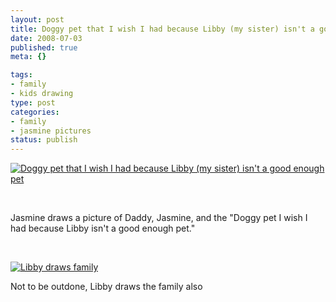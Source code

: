```yaml
--- 
layout: post
title: Doggy pet that I wish I had because Libby (my sister) isn't a good enough pet
date: 2008-07-03
published: true
meta: {}

tags: 
- family
- kids drawing
type: post
categories: 
- family
- jasmine pictures
status: publish
---
```



[![Doggy pet that I wish I had because Libby (my sister) isn't a good enough pet](http://media.eick.us/2011/05/2620526861_ffb7e998a7.jpg)](http://www.flickr.com/photos/19429588@N00/2620526861/ "Doggy pet that I wish I had because Libby (my sister) isn't a good enough pet")

  

 

  

Jasmine draws a picture of Daddy, Jasmine, and the "Doggy pet I wish I had because Libby isn't a good enough pet."

  

 

  

[![Libby draws family](http://media.eick.us/2011/05/2622058342_d3e6b93c68.jpg)](http://www.flickr.com/photos/19429588@N00/2622058342/ "Libby draws family")

  

Not to be outdone, Libby draws the family also

